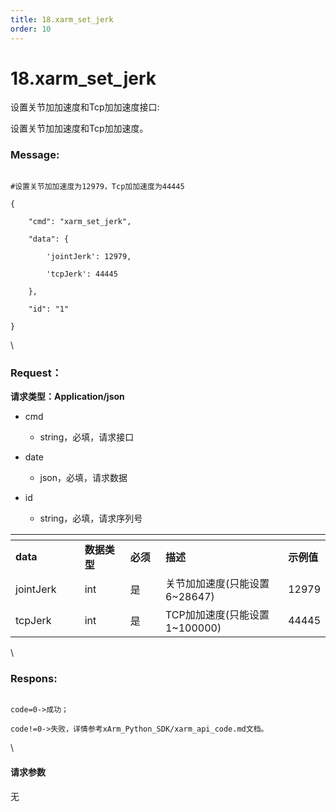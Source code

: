 ```yaml
---
title: 18.xarm_set_jerk
order: 10
---
```

# 18.xarm\_set\_jerk



 



设置关节加加速度和Tcp加加速度接口:

设置关节加加速度和Tcp加加速度。



### Message:  



```

#设置关节加加速度为12979，Tcp加加速度为44445

{

    "cmd": "xarm_set_jerk",

    "data": {

        'jointJerk': 12979,

        'tcpJerk': 44445

    },

    "id": "1"

}

```



\





### Request：    



**请求类型：Application/json**



* cmd

  * string，必填，请求接口

* date

  * json，必填，请求数据

* id

  * string，必填，请求序列号



<table data-header-hidden><thead><tr><th width="131"></th><th width="105"></th><th width="70"></th><th width="293"></th><th></th></tr></thead><tbody><tr><td><strong>data</strong></td><td><strong>数据类型</strong></td><td><strong>必须</strong></td><td><strong>描述</strong></td><td><strong>示例值</strong></td></tr><tr><td>jointJerk</td><td>int</td><td>是</td><td>关节加加速度(只能设置6~28647)</td><td>12979</td></tr><tr><td>tcpJerk</td><td>int</td><td>是</td><td>TCP加加速度(只能设置1~100000)</td><td>44445</td></tr></tbody></table>



\





### Respons:     



```

code=0->成功；

code!=0->失败，详情参考xArm_Python_SDK/xarm_api_code.md文档。

```



\





#### 请求参数



无
